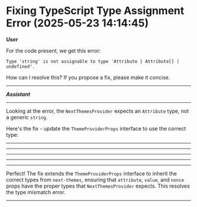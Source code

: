 <!-- Generated by SpecStory -->

# Fixing TypeScript Type Assignment Error (2025-05-23 14:14:45)

_**User**_

For the code present, we get this error:
```
Type 'string' is not assignable to type 'Attribute | Attribute[] | undefined'.
```
How can I resolve this? If you propose a fix, please make it concise.

---

_**Assistant**_



---

Looking at the error, the `NextThemesProvider` expects an `Attribute` type, not a generic `string`. 

Here's the fix - update the `ThemeProviderProps` interface to use the correct type:

---



---



---



---



---

Perfect! The fix extends the `ThemeProviderProps` interface to inherit the correct types from `next-themes`, ensuring that `attribute`, `value`, and `nonce` props have the proper types that `NextThemesProvider` expects. This resolves the type mismatch error.

---

